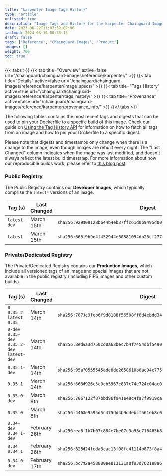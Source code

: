 ```yaml
---
title: "karpenter Image Tags History"
type: "article"
unlisted: true
description: "Image Tags and History for the karpenter Chainguard Image"
date: 2023-06-22T11:07:52+02:00
lastmod: 2024-03-16 00:33:13
draft: false
tags: ["Reference", "Chainguard Images", "Product"]
images: []
weight: 700
toc: true
---
```


{{< tabs >}}
{{< tab title="Overview" active=false url="/chainguard/chainguard-images/reference/karpenter/" >}}
{{< tab title="Details" active=false url="/chainguard/chainguard-images/reference/karpenter/image_specs/" >}}
{{< tab title="Tags History" active=true url="/chainguard/chainguard-images/reference/karpenter/tags_history/" >}}
{{< tab title="Provenance" active=false url="/chainguard/chainguard-images/reference/karpenter/provenance_info/" >}}
{{</ tabs >}}

The following tables contains the most recent tags and digests that can be used to pin your Dockerfile to a specific build of this image. Check our guide on [Using the Tag History API](/chainguard/chainguard-images/using-the-tag-history-api/) for information on how to fetch all tags from an image and how to pin your Dockerfile to a specific digest.

Please note that digests and timestamps only change when there is a change to the image, even though images are rebuilt every night. The "Last Changed" column indicates when the image was last modified, and doesn't always reflect the latest build timestamp. For more information about how our reproducible builds work, please refer to [this blog post](https://www.chainguard.dev/unchained/reproducing-chainguards-reproducible-image-builds).

### Public Registry
The Public Registry contains our **Developer Images**, which typically comprise the `latest*` versions of an image.

| Tag (s)       | Last Changed | Digest                                                                    |
|---------------|--------------|---------------------------------------------------------------------------|
|  `latest-dev` | March 15th   | `sha256:929808128b644b4eb37ffc61d0b9495d00c2d8216094690efd0e1a2dcbef32f3` |
|  `latest`     | March 15th   | `sha256:66519b9e4f452944e60881094db25cf2774af1c33a16b3d5a5ae9cfd021abb6c` |


### Private/Dedicated Registry
The Private/Dedicated Registry contains our **Production Images**, which include all versioned tags of an image and special images that are not available in the public registry (including FIPS images and other custom builds).

| Tag (s)                                       | Last Changed  | Digest                                                                    |
|-----------------------------------------------|---------------|---------------------------------------------------------------------------|
|  `0` `0.35.2` `latest` `0.35`                 | March 14th    | `sha256:7873c9feb6f9d8188f56508ff8d4ebdd34210c028953968aa62ce041eb974f40` |
|  `0-dev` `0.35-dev` `0.35.2-dev` `latest-dev` | March 14th    | `sha256:8ed6a3d750cd0a63bec7b4f7454dbf549035d3e90d468cb140dbd0bb5b6b1b00` |
|  `0.35.1-dev`                                 | March 14th    | `sha256:95a70555545ade8de2658610b8ac94c775f4c450ca9901914ad19d8bf89ee8ff` |
|  `0.35.1`                                     | March 14th    | `sha256:668d926c5c0cb5967c837c74e724c04ac0e2cca22c6c0a74b6092f250e6e4a7d` |
|  `0.35.0-dev`                                 | March 8th     | `sha256:7067122f87bbd96f941e48c4fa7f9919ca226002fcbefed01a9b8be9ef8cce5f` |
|  `0.35.0`                                     | March 8th     | `sha256:4468e9595d5c475dd4b9d4ebcf561eb8c05c019eebd949eca287fa8e92a155ab` |
|  `0.34-dev` `0.34.1-dev`                      | February 26th | `sha256:ea6f1b7b07c884e7be07c3a93c716465b8220fbe2bf84a7f49cc1bf440c35865` |
|  `0.34` `0.34.1`                              | February 26th | `sha256:825d24feda8cac13f08fc41114b873f8a42b46b3037eabeb39f0de8a6ab20e08` |
|  `0.34.0-dev`                                 | February 17th | `sha256:bc792a458800ee813131a0f93d7621e8a6bd926b5a28fe296e502d5b23b22480` |

